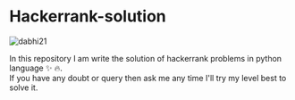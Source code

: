 # Hackerrank-solution

<p align="left"> <img src="https://komarev.com/ghpvc/?username=dabhi21&label=Repository%20views&color=0e75b6&style=flat" alt="dabhi21" /></p>

In this repository I am write the solution of hackerrank problems in python language ✨ 🔥.
</br>
If you have any doubt or query then ask me any time I'll try my level best to solve it.

